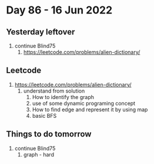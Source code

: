 # Day 86 - 16 Jun 2022

## Yesterday leftover
1. continue Blind75
   1.  https://leetcode.com/problems/alien-dictionary/

## Leetcode
1. https://leetcode.com/problems/alien-dictionary/
    1. understand from solution
       1. How to identify the graph
       2. use of some dynamic programing concept
       3. How to find edge and represent it by using map
       4. basic BFS

## Things to do tomorrow
1. continue Blind75
   1. graph - hard
